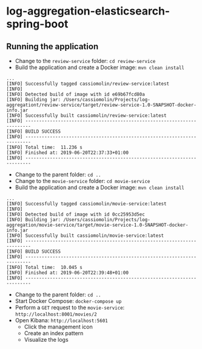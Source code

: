 # log-aggregation-elasticsearch-spring-boot

## Running the application

- Change to the `review-service` folder: `cd review-service`
- Build the application and create a Docker image: `mvn clean install`

```
...
[INFO] Successfully tagged cassiomolin/review-service:latest
[INFO] 
[INFO] Detected build of image with id e69b67fcd80a
[INFO] Building jar: /Users/cassiomolin/Projects/log-aggregationt/review-service/target/review-service-1.0-SNAPSHOT-docker-info.jar
[INFO] Successfully built cassiomolin/review-service:latest
[INFO] ------------------------------------------------------------------------
[INFO] BUILD SUCCESS
[INFO] ------------------------------------------------------------------------
[INFO] Total time:  11.236 s
[INFO] Finished at: 2019-06-20T22:37:33+01:00
[INFO] ------------------------------------------------------------------------
```

- Change to the parent folder: `cd ..`
- Change to the `movie-service` folder: `cd movie-service`
- Build the application and create a Docker image: `mvn clean install`

```
...
[INFO] Successfully tagged cassiomolin/movie-service:latest
[INFO] 
[INFO] Detected build of image with id 0cc25953d5ec
[INFO] Building jar: /Users/cassiomolin/Projects/log-aggregation/movie-service/target/movie-service-1.0-SNAPSHOT-docker-info.jar
[INFO] Successfully built cassiomolin/movie-service:latest
[INFO] ------------------------------------------------------------------------
[INFO] BUILD SUCCESS
[INFO] ------------------------------------------------------------------------
[INFO] Total time:  10.045 s
[INFO] Finished at: 2019-06-20T22:39:48+01:00
[INFO] ------------------------------------------------------------------------
```

- Change to the parent folder: `cd ..`
- Start Docker Compose: `docker-compose up`
- Perform a `GET` request to the `movie-service`: `http://localhost:8001/movies/2`
- Open Kibana: `http://localhost:5601`
  - Click the management icon
  - Create an index pattern
  - Visualize the logs